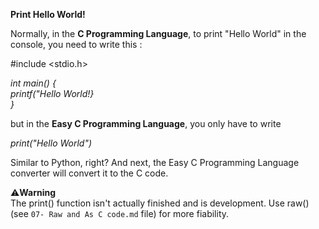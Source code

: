 **Print Hello World!**

Normally, in the **C Programming Language**, to print "Hello World" in the console, you need to write this :

#include <stdio.h>

*int main() {\
  printf("Hello World!}\
}*

but in the **Easy C Programming Language**, you only have to write


*print("Hello World")*


Similar to Python, right? And next, the Easy C Programming Language converter will convert it to the C code.

⚠️**Warning**\
The print() function isn't actually finished and is development. Use raw() (see `07- Raw and As C code.md` file) for more fiability.

